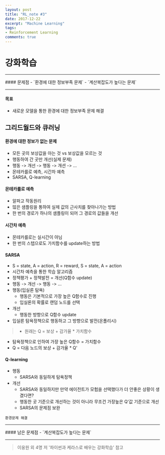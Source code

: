 ```yaml
---
layout: post
title: "RL_note #3"
date: 2017-12-22
excerpt: "Machine Learning"
tags:
- Reinforcement Learning
comments: true
---
```


# 강화학습

<hr/>
#### 문제점
- `환경에 대한 정보부족 문제`
- `계산복잡도가 높다는 문제`

<hr/>

#### 목표
- 새로운 모델을 통한 환경에 대한 정보부족 문제 해결

## 그리드월드와 큐러닝
#### 환경에 대한 정보가 없는 문제
- 모든 곳의 보상값을 아는 것 vs 보상값을 모르는 것
- 행동하여 간 곳만 개선(실제 문제)
- 행동 -> 개선 -> 행동 -> 개션 -> ...
- 몬테카를로 예측, 시간차 예측
- SARSA, Q-learning

#### 몬테카를로 예측
- 알파고 작동원리
- 많은 샘플링을 통하여 실제 값의 근사치를 찾아나가는 방법
- 한 번의 경로가 하나의 샘플링이 되어 그 경로의 값들을 개선


#### 시간차 예측
- 몬테카를로는 실시간이 아님
- 한 번의 스텝으로도 가치함수를 update하는 방법

#### SARSA
- S = state, A = action, R = reward, S = state, A = action
- 시간차 예측을 통한 학습 알고리즘
- 정책평가 + 정책발전 = 개선(Q함수 update)
- 행동 -> 개선 -> 행동 -> …
- 행동(입실론 탐욕)
  - 행동은 기본적으로 가장 높은 Q함수로 진행
  - 입실론의 확률로 랜덤 노드를 선택
- 개선
  - 행동한 방향으로 Q함수 update
- 입실론 탐욕정책으로 행동하고 그 방향으로 발전(온폴리시)

> - 원래는 Q = 보상 + 감가율 \* 가치함수
- 탐욕정책으로 인하여 가장 높은 Q함수 = 가치함수
- Q = 다음 노드의 보상 + 감가율 * Q'

#### Q-learning
- 행동
  - SARSA와 동일하게 탐욕정책
- 개선
  - SARSA와 동일하지만 만약 에이전트가 모험을 선택했다가 더 안좋은 상황이 생겼다면?
  - 행동한 곳 기준으로 개선하는 것이 아니라 무조건 가장높은 Q'값 기준으로 개선
  - SARSA의 문제점 보완

`환경문제 해결`

<hr/>
#### 남은 문제점
- `계산복잡도가 높다는 문제`

<hr/>

> 이웅원 외 4명 저 '파이썬과 케라스로 배우는 강화학습' 참고
